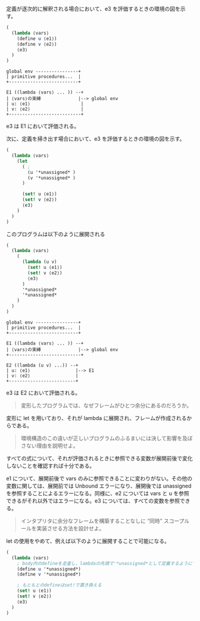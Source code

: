 定義が逐次的に解釈される場合において、e3 を評価するときの環境の図を示す。

```scheme
(
  (lambda ⟨vars⟩
    (define u ⟨e1⟩)
    (define v ⟨e2⟩)
    ⟨e3⟩
  )
)
```

```text
global env ----------------+
| primitive procedures...  |
+--------------------------+

E1 ((lambda ⟨vars⟩ ... )) --+
| ⟨vars⟩の束縛              |--> global env
| u: ⟨e1⟩                   |
| v: ⟨e2⟩                   |
+---------------------------+
```

e3 は E1 において評価される。

次に、定義を掃き出す場合において、e3 を評価するときの環境の図を示す。

```scheme
(
  (lambda ⟨vars⟩
    (let
      ( ;
        (u '*unassigned* )
        (v '*unassigned* )
      )

      (set! u ⟨e1⟩)
      (set! v ⟨e2⟩)
      ⟨e3⟩
    )
  )
)
```

このプログラムは以下のように展開される

```scheme
(
  (lambda ⟨vars⟩
    (
      (lambda (u v)
        (set! u ⟨e1⟩)
        (set! v ⟨e2⟩)
        ⟨e3⟩
      )
      '*unassigned*
      '*unassigned*
    )
  )
)
```

```text
global env ----------------+
| primitive procedures...  |
+--------------------------+

E1 ((lambda ⟨vars⟩ ... )) --+
| ⟨vars⟩の束縛              |--> global env
+---------------------------+

E2 ((lambda (u v) ...)) --+
| u: ⟨e1⟩                 |--> E1
| v: ⟨e2⟩                 |
+-------------------------+
```

e3 は E2 において評価される。

> 変形したプログラムでは、なぜフレームがひとつ余分にあるのだろうか。

変形に let を用いており、それが lambda に展開され、フレームが作成されるからである。

> 環境構造のこの違いが正しいプログラムのふるまいには決して影響を及ぼさない理由を説明せよ。

すべての式について、それが評価されるときに参照できる変数が展開前後で変化しないことを確認すれば十分である。

e1 について、展開前後で vars のみに参照できることに変わりがない。その他の変数に関しては、展開前では Unbound エラーになり、展開後では unassigned を参照することによるエラーになる。同様に、e2 については vars と u を参照できるがそれ以外ではエラーになる。e3 については、すべての変数を参照できる。

> インタプリタに余分なフレームを構築することなしに “同時” スコープルールを実装させる方法を設計せよ。

let の使用をやめて、例えば以下のように展開することで可能になる。

```scheme
(
  (lambda ⟨vars⟩
    ; body内のdefineを走査し、lambdaの先頭で'*unassigned*として定義するようにする
    (define u '*unassigned*)
    (define v '*unassigned*)

    ; もともとのdefineはset!で置き換える
    (set! u ⟨e1⟩)
    (set! v ⟨e2⟩)
    ⟨e3⟩
  )
)
```
